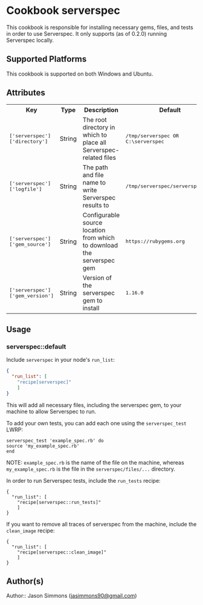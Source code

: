 # Cookbook serverspec

This cookbook is responsible for installing necessary gems, files, and tests in order to
use Serverspec. It only supports (as of 0.2.0) running Serverspec locally.

## Supported Platforms

This cookbook is supported on both Windows and Ubuntu.

## Attributes

<table>
<tr>
<th>Key</th>
<th>Type</th>
<th>Description</th>
<th>Default</th>
</tr>
<tr>
<td><tt>['serverspec']['directory']</tt></td>
<td>String</td>
<td>The root directory in which to place all Serverspec-related files</td>
<td><tt>/tmp/serverspec OR C:\serverspec</tt></td>
</tr>
<tr>
<td><tt>['serverspec']['logfile']</tt></td>
<td>String</td>
<td>The path and file name to write Serverspec results to</td>
<td><tt>/tmp/serverspec/serverspec.log</tt></td>
</tr>
<tr>
<td><tt>['serverspec']['gem_source']</tt></td>
<td>String</td>
<td>Configurable source location from which to download the serverspec gem</td>
<td><tt>https://rubygems.org</tt></td>
</tr>
<tr>
<td><tt>['serverspec']['gem_version']</tt></td>
<td>String</td>
<td>Version of the serverspec gem to install</td>
<td><tt>1.16.0</tt></td>
</tr>
</table>

## Usage

### serverspec::default

Include `serverspec` in your node's `run_list`:

```json
{
  "run_list": [
    "recipe[serverspec]"
    ]
}
```

This will add all necessary files, including the serverspec gem, to your machine to allow Serverspec to run.

To add your own tests, you can add each one using the `serverspec_test` LWRP:

```
serverspec_test 'example_spec.rb' do
source 'my_example_spec.rb'
end
```
NOTE: `example_spec.rb` is the name of the file on the machine, whereas `my_example_spec.rb` is the file in the `serverspec/files/...` directory.

In order to run Serverspec tests, include the `run_tests` recipe:

```
{
  "run_list": [
    "recipe[serverspec::run_tests]"
    ]
}
```

If you want to remove all traces of serverspec from the machine, include the `clean_image` recipe:

```
{
  "run_list": [
    "recipe[serverspec::clean_image]"
    ]
}
```

## Author(s)

Author:: Jason Simmons (jasimmons90@gmail.com)
